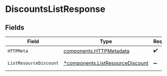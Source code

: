 # DiscountsListResponse


## Fields

| Field                                                                               | Type                                                                                | Required                                                                            | Description                                                                         |
| ----------------------------------------------------------------------------------- | ----------------------------------------------------------------------------------- | ----------------------------------------------------------------------------------- | ----------------------------------------------------------------------------------- |
| `HTTPMeta`                                                                          | [components.HTTPMetadata](../../models/components/httpmetadata.md)                  | :heavy_check_mark:                                                                  | N/A                                                                                 |
| `ListResourceDiscount`                                                              | [*components.ListResourceDiscount](../../models/components/listresourcediscount.md) | :heavy_minus_sign:                                                                  | Successful Response                                                                 |